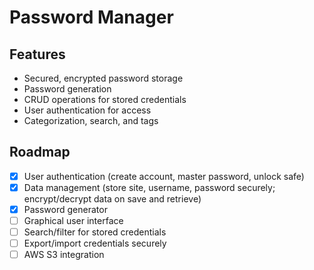 # Password Manager

## Features

- Secured, encrypted password storage
- Password generation
- CRUD operations for stored credentials
- User authentication for access
- Categorization, search, and tags

## Roadmap

- [x] User authentication (create account, master password, unlock safe)
- [x] Data management (store site, username, password securely; encrypt/decrypt data on save and retrieve)
- [x] Password generator
- [ ] Graphical user interface
- [ ] Search/filter for stored credentials
- [ ] Export/import credentials securely
- [ ] AWS S3 integration
